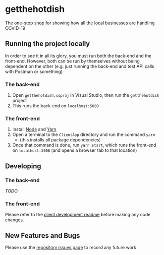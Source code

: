 ﻿# getthehotdish
The one-stop shop for showing how all the local businesses are handling COVID-19

## Running the project locally
In order to see it in all its glory, you must run both the back-end and the front-end. However, both can be run by themselves without being dependent on the other (e.g. just running the back-end and test API calls with Postman or something)
### The back-end
1. Open `getthehotdish.csproj` in Visual Studio, then run the `getthehotdish` project
2. This runs the back-end on `localhost:5000`
### The front-end
1. Install [Node](https://nodejs.org/en/download/) and [Yarn](https://classic.yarnpkg.com/en/docs/install)
2. Open a terminal to the `ClientApp` directory and run the command `yarn`
   * (this installs all package dependencies)
3. Once that command is done, run `yarn start`, which runs the front-end on `localhost:3000` (and opens a browser tab to that location)

## Developing
### The back-end
*TODO*
### The front-end
Please refer to the [client development readme](ClientApp/README.md) before making any code changes.
## New Features and Bugs
Please use the [repository issues page](https://github.com/colathro/getthehotdish/issues) to record any future work